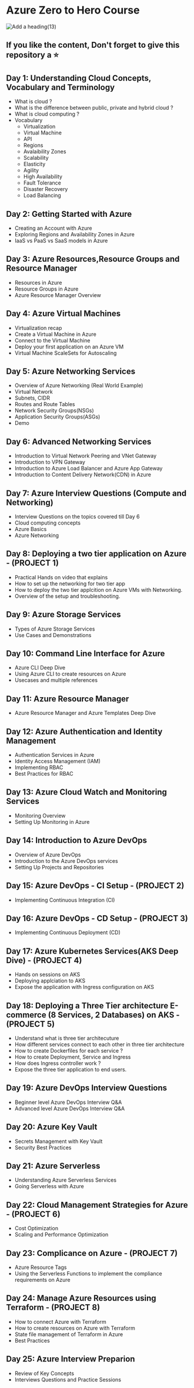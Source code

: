 # Azure Zero to Hero Course

![Add a heading(13)](https://github.com/iam-veeramalla/Azure-zero-to-hero/assets/43399466/c64cb363-661d-4411-8a30-9cb55255ba30)

## If you like the content, Don't forget to give this repository a :star:

## Day 1: Understanding Cloud Concepts, Vocabulary and Terminology
- What is cloud ?
- What is the difference between public, private and hybrid cloud ?
- What is cloud computing ?
- Vocabulary
   - Virtualization
   - Virtual Machine 
   - API
   - Regions
   - Avalaibility Zones
   - Scalability
   - Elasticity
   - Agility
   - High Availability 
   - Fault Tolerance
   - Disaster Recovery
   - Load Balancing

## Day 2: Getting Started with Azure
- Creating an Account with Azure
- Exploring Regions and Availability Zones in Azure
- IaaS vs PaaS vs SaaS models in Azure

## Day 3: Azure Resources,Resource Groups and Resource Manager
- Resources in Azure
- Resource Groups in Azure
- Azure Resource Manager Overview

## Day 4: Azure Virtual Machines
- Virtualization recap
- Create a Virtual Machine in Azure
- Connect to the Virtual Machine
- Deploy your first application on an Azure VM
- Virtual Machine ScaleSets for Autoscaling

## Day 5: Azure Networking Services
- Overview of Azure Networking (Real World Example)
- Virtual Network
- Subnets, CIDR
- Routes and Route Tables
- Network Security Groups(NSGs)
- Application Security Groups(ASGs)
- Demo 

## Day 6: Advanced Networking Services
- Introduction to Virtual Network Peering and VNet Gateway
- Introduction to VPN Gateway
- Introduction to Azure Load Balancer and Azure App Gateway
- Introduction to Content Delivery Network(CDN) in Azure

## Day 7: Azure Interview Questions (Compute and Networking)
- Interview Questions on the topics covered till Day 6
- Cloud computing concepts
- Azure Basics
- Azure Networking

## Day 8: Deploying a two tier application on Azure - (PROJECT 1)
- Practical Hands on video that explains
- How to set up the networking for two tier app
- How to deploy the two tier applcition on Azure VMs with Networking.
- Overview of the setup and troubleshooting.

## Day 9: Azure Storage Services
- Types of Azure Storage Services
- Use Cases and Demonstrations

## Day 10: Command Line Interface for Azure
- Azure CLI Deep Dive
- Using Azure CLI to create resources on Azure
- Usecases and multiple references

## Day 11: Azure Resource Manager
- Azure Resource Manager and Azure Templates Deep Dive

## Day 12: Azure Authentication and Identity Management
- Authentication Services in Azure
- Identity Access Management (IAM)
- Implementing RBAC
- Best Practices for RBAC

## Day 13: Azure Cloud Watch and Monitoring Services
- Monitoring Overview
- Setting Up Monitoring in Azure

## Day 14: Introduction to Azure DevOps
- Overview of Azure DevOps
- Introduction to the Azure DevOps services
- Setting Up Projects and Repositories

## Day 15: Azure DevOps - CI Setup - (PROJECT 2)
- Implementing Continuous Integration (CI)

## Day 16: Azure DevOps - CD Setup - (PROJECT 3)
- Implementing Continuous Deployment (CD)

## Day 17: Azure Kubernetes Services(AKS Deep Dive) - (PROJECT 4)
- Hands on sessions on AKS
- Deploying applciation to AKS
- Expose the application with Ingress configuration on AKS

## Day 18: Deploying a Three Tier architecture E-commerce (8 Services, 2 Databases) on AKS - (PROJECT 5)
- Understand what is three tier architecuture
- How different services connect to each other in three tier architecture
- How to create Dockerfiles for each service ?
- How to create Deployment, Service and Ingress
- How does Ingress controller work ?
- Expose the three tier application to end users.

## Day 19: Azure DevOps Interview Questions
- Beginner level Azure DevOps Interview Q&A
- Advanced level Azure DevOps Interview Q&A

## Day 20: Azure Key Vault
- Secrets Management with Key Vault
- Security Best Practices

## Day 21: Azure Serverless
- Understanding Azure Serverless Services
- Going Serverless with Azure

## Day 22: Cloud Management Strategies for Azure - (PROJECT 6)
- Cost Optimization
- Scaling and Performance Optimization

## Day 23: Complicance on Azure  - (PROJECT 7)
- Azure Resource Tags
- Using the Serverless Functions to implement the compliance requirements on Azure

## Day 24: Manage Azure Resources using Terraform - (PROJECT 8)
- How to connect Azure with Terraform
- How to create resources on Azure with Terraform
- State file management of Terraform in Azure
- Best Practices

## Day 25: Azure Interview Preparion
- Review of Key Concepts
- Interviews Questions and Practice Sessions

